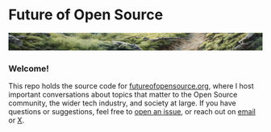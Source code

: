 # Future of Open Source

<img src="https://raw.githubusercontent.com/chadwhitacre/futureofopensource.org/main/assets/slice.jpg">

### Welcome!

This repo holds the source code for
[futureofopensource.org](https://futureofopensource.org/), where I host
important conversations about topics that matter to the Open Source community,
the wider tech industry, and society at large. If you have questions or
suggestions, feel free to [open an
issue](https://github.com/chadwhitacre/futureofopensource.org/issues/new), or
reach out on [email](mailto:chadwhitacre@sentry.io) or
[X](https://twitter.com/chadwhitacre_).
